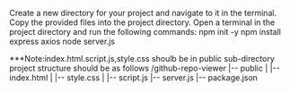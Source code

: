 Create a new directory for your project and navigate to it in the terminal.
Copy the provided files into the project directory.
Open a terminal in the project directory and run the following commands:
npm init -y
npm install express axios
node server.js

***Note:index.html.script.js,style.css shoulb be in public sub-directory
project structure should be as follows
/github-repo-viewer
|-- public
|   |-- index.html
|   |-- style.css
|   |-- script.js
|-- server.js
|-- package.json
